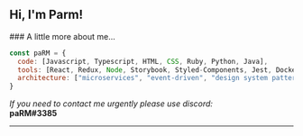 <h2> Hi, I'm Parm! </h2>
### A little more about me...  

```javascript
const paRM = {
  code: [Javascript, Typescript, HTML, CSS, Ruby, Python, Java],
  tools: [React, Redux, Node, Storybook, Styled-Components, Jest, Docker],
  architecture: ["microservices", "event-driven", "design system pattern"],
}
```

<em>If you need to contact me urgently please use discord:</em><br><b>paRM#3385

---
